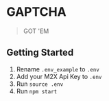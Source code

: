 # GAPTCHA

> GOT 'EM

## Getting Started

1. Rename `.env_example` to `.env`
1. Add your M2X Api Key to `.env`
1. Run `source .env`
1. Run `npm start`
